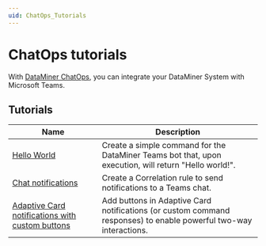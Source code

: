 ```yaml
---
uid: ChatOps_Tutorials
---
```


# ChatOps tutorials

With [DataMiner ChatOps](xref:ChatOps), you can integrate your DataMiner System with Microsoft Teams.

## Tutorials

| Name | Description|
|--|--|
| [Hello World](xref:ChatOps_Tutorials_Custom_Command_Hello_World) | Create a simple command for the DataMiner Teams bot that, upon execution, will return "Hello world!". |
| [Chat notifications](xref:ChatOps_Tutorials_Chat_Notification) | Create a Correlation rule to send notifications to a Teams chat. |
| [Adaptive Card notifications with custom buttons](xref:ChatOps_Tutorials_Custom_Buttons) | Add buttons in Adaptive Card notifications (or custom command responses) to enable powerful two-way interactions. |
